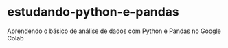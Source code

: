 # estudando-python-e-pandas
Aprendendo o básico de análise de dados com Python e Pandas no Google Colab
